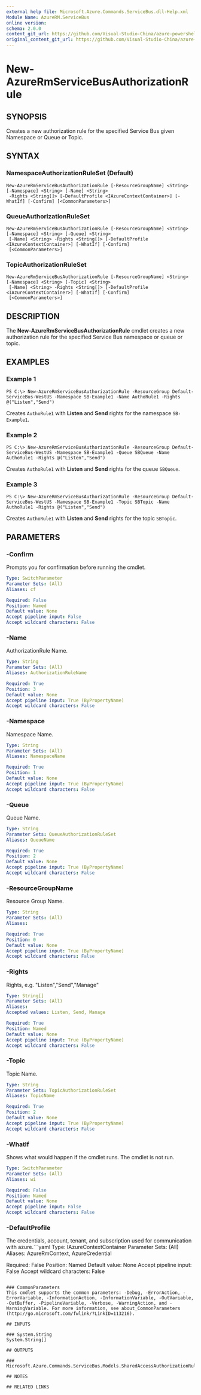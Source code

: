 ```yaml
---
external help file: Microsoft.Azure.Commands.ServiceBus.dll-Help.xml
Module Name: AzureRM.ServiceBus
online version:
schema: 2.0.0
content_git_url: https://github.com/Visual-Studio-China/azure-powershell/blob/preview/src/ResourceManager/ServiceBus/Commands.ServiceBus/help/New-AzureRmServiceBusAuthorizationRule.md
original_content_git_url: https://github.com/Visual-Studio-China/azure-powershell/blob/preview/src/ResourceManager/ServiceBus/Commands.ServiceBus/help/New-AzureRmServiceBusAuthorizationRule.md
---
```


# New-AzureRmServiceBusAuthorizationRule

## SYNOPSIS
Creates a new authorization rule for the specified Service Bus given Namespace or Queue or Topic.

## SYNTAX

### NamespaceAuthorizationRuleSet (Default)
```
New-AzureRmServiceBusAuthorizationRule [-ResourceGroupName] <String> [-Namespace] <String> [-Name] <String>
 -Rights <String[]> [-DefaultProfile <IAzureContextContainer>] [-WhatIf] [-Confirm] [<CommonParameters>]
```

### QueueAuthorizationRuleSet
```
New-AzureRmServiceBusAuthorizationRule [-ResourceGroupName] <String> [-Namespace] <String> [-Queue] <String>
 [-Name] <String> -Rights <String[]> [-DefaultProfile <IAzureContextContainer>] [-WhatIf] [-Confirm]
 [<CommonParameters>]
```

### TopicAuthorizationRuleSet
```
New-AzureRmServiceBusAuthorizationRule [-ResourceGroupName] <String> [-Namespace] <String> [-Topic] <String>
 [-Name] <String> -Rights <String[]> [-DefaultProfile <IAzureContextContainer>] [-WhatIf] [-Confirm]
 [<CommonParameters>]
```

## DESCRIPTION
The **New-AzureRmServiceBusAuthorizationRule** cmdlet creates a new authorization rule for the specified Service Bus namespace or queue or topic.

## EXAMPLES

### Example 1
```
PS C:\> New-AzureRmServiceBusAuthorizationRule -ResourceGroup Default-ServiceBus-WestUS -Namespace SB-Example1 -Name AuthoRule1 -Rights @("Listen","Send")
```

Creates `AuthoRule1` with **Listen** and **Send** rights for the namespace `SB-Example1`.

### Example 2
```
PS C:\> New-AzureRmServiceBusAuthorizationRule -ResourceGroup Default-ServiceBus-WestUS -Namespace SB-Example1 -Queue SBQueue -Name AuthoRule1 -Rights @("Listen","Send")
```

Creates `AuthoRule1` with **Listen** and **Send** rights for the queue `SBQueue`.

### Example 3
```
PS C:\> New-AzureRmServiceBusAuthorizationRule -ResourceGroup Default-ServiceBus-WestUS -Namespace SB-Example1 -Topic SBTopic -Name AuthoRule1 -Rights @("Listen","Send")
```

Creates `AuthoRule1` with **Listen** and **Send** rights for the topic `SBTopic`.

## PARAMETERS

### -Confirm
Prompts you for confirmation before running the cmdlet.

```yaml
Type: SwitchParameter
Parameter Sets: (All)
Aliases: cf

Required: False
Position: Named
Default value: None
Accept pipeline input: False
Accept wildcard characters: False
```

### -Name
AuthorizationRule Name.

```yaml
Type: String
Parameter Sets: (All)
Aliases: AuthorizationRuleName

Required: True
Position: 3
Default value: None
Accept pipeline input: True (ByPropertyName)
Accept wildcard characters: False
```

### -Namespace
Namespace Name.

```yaml
Type: String
Parameter Sets: (All)
Aliases: NamespaceName

Required: True
Position: 1
Default value: None
Accept pipeline input: True (ByPropertyName)
Accept wildcard characters: False
```

### -Queue
Queue Name.

```yaml
Type: String
Parameter Sets: QueueAuthorizationRuleSet
Aliases: QueueName

Required: True
Position: 2
Default value: None
Accept pipeline input: True (ByPropertyName)
Accept wildcard characters: False
```

### -ResourceGroupName
Resource Group Name.

```yaml
Type: String
Parameter Sets: (All)
Aliases: 

Required: True
Position: 0
Default value: None
Accept pipeline input: True (ByPropertyName)
Accept wildcard characters: False
```

### -Rights
Rights, e.g. 
"Listen","Send","Manage"

```yaml
Type: String[]
Parameter Sets: (All)
Aliases: 
Accepted values: Listen, Send, Manage

Required: True
Position: Named
Default value: None
Accept pipeline input: True (ByPropertyName)
Accept wildcard characters: False
```

### -Topic
Topic Name.

```yaml
Type: String
Parameter Sets: TopicAuthorizationRuleSet
Aliases: TopicName

Required: True
Position: 2
Default value: None
Accept pipeline input: True (ByPropertyName)
Accept wildcard characters: False
```

### -WhatIf
Shows what would happen if the cmdlet runs.
The cmdlet is not run.

```yaml
Type: SwitchParameter
Parameter Sets: (All)
Aliases: wi

Required: False
Position: Named
Default value: None
Accept pipeline input: False
Accept wildcard characters: False
```

### -DefaultProfile
The credentials, account, tenant, and subscription used for communication with azure.```yaml
Type: IAzureContextContainer
Parameter Sets: (All)
Aliases: AzureRmContext, AzureCredential

Required: False
Position: Named
Default value: None
Accept pipeline input: False
Accept wildcard characters: False
```

### CommonParameters
This cmdlet supports the common parameters: -Debug, -ErrorAction, -ErrorVariable, -InformationAction, -InformationVariable, -OutVariable, -OutBuffer, -PipelineVariable, -Verbose, -WarningAction, and -WarningVariable. For more information, see about_CommonParameters (http://go.microsoft.com/fwlink/?LinkID=113216).

## INPUTS

### System.String
System.String[]

## OUTPUTS

### Microsoft.Azure.Commands.ServiceBus.Models.SharedAccessAuthorizationRuleAttributes

## NOTES

## RELATED LINKS

